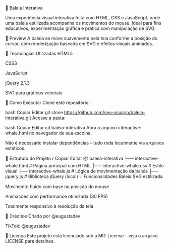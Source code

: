 🐋 Baleia Interativa

Uma experiência visual interativa feita com HTML, CSS e JavaScript, onde uma baleia estilizada acompanha os movimentos do mouse. Ideal para fins educativos, experimentação gráfica e prática com manipulação de SVG.

📸 Preview
A baleia se move suavemente pela tela conforme a posição do cursor, com renderização baseada em SVG e efeitos visuais animados.

<!-- Adicione uma imagem ou GIF de demonstração, se desejar -->

🔧 Tecnologias Utilizadas
HTML5

CSS3

JavaScript

jQuery 2.1.3

SVG para gráficos vetoriais

🚀 Como Executar
Clone este repositório:

bash
Copiar
Editar
git clone https://github.com/seu-usuario/baleia-interativa.git
Acesse a pasta:

bash
Copiar
Editar
cd baleia-interativa
Abra o arquivo interactive-whale.html no navegador de sua escolha.

Não é necessário instalar dependências – tudo roda localmente via arquivos estáticos.

📁 Estrutura do Projeto
r
Copiar
Editar
📦 baleia-interativa
├── interactive-whale.html     # Página principal com HTML
├── interactive-whale.css      # Estilo visual
├── interactive-whale.js       # Lógica de movimentação da baleia
├── jquery.js                  # Biblioteca jQuery (local)
💡 Funcionalidades
Baleia SVG estilizada

Movimento fluido com base na posição do mouse

Animações com performance otimizada (30 FPS)

Totalmente responsivo à resolução da tela

📌 Créditos
Criado por @eugustadev

TikTok: @eugustadev

📄 Licença
Este projeto está licenciado sob a MIT License – veja o arquivo LICENSE para detalhes.

